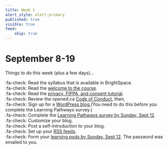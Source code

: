 ```yaml
---
title: Week 1
alert_style: alert-primary
published: true
visible: true
feed:
    skip: true
---
```


# September 8-19
Things to do this week (plus a few days)...

:fa-check: Read the syllabus that is available in BrightSpace.<br>
:fa-check: Read the [welcome to the course](https://edtechuvic.ca/edci335/).<br>
:fa-check: Read the [privacy, FIPPA, and consent tutorial](https://edtechuvic.ca/edci335/fippa-privacy-and-consent-resources/).<br>
:fa-check: Review the opened.ca [Code of Conduct](https://opened.ca/about/code-of-conduct/), then,</br>
:fa-check: Sign up for a [WordPress blog.](https://edtechuvic.ca/edci335/how-to-participate/)(You need to do this before you complete the Learning Pathways survey.)<br>
:fa-check: Complete the [Learning Pathways survey by Sunday, Sept 12](https://edtechuvic.ca/edci335/sharing-your-learning-pathways/).<br>
:fa-check: Customize your blog.<br>
:fa-check: Post a self-introduction to your blog.<br>
:fa-check: Set up your [RSS feeds](https://edtechuvic.ca/edci335/rss-feeds/).<br>
:fa-check: Form your [learning pods by Sunday, Sept 12](https://edtechuvic.ca/edci335/a01-social-spaces/). The password was emailed to you.<br>
